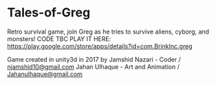 # Tales-of-Greg
Retro survival game, join Greg as he tries to survive aliens, cyborg, and monsters! CODE TBC
PLAY IT HERE: https://play.google.com/store/apps/details?id=com.BrinkInc.greg


Game created in unity3d in 2017 by
Jamshid Nazari - Coder / njamshid10@gmail.com
Jahan Ulhaque - Art and Animation / Jahanulhaque@gmail.com
